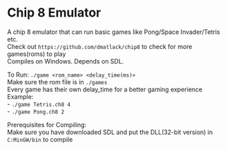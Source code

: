 # Chip 8 Emulator
A chip 8 emulator that can run basic games like Pong/Space Invader/Tetris etc.\
Check out `https://github.com/dmatlack/chip8` to check for more games(roms) to play\
Compiles on Windows. Depends on SDL.

To Run: `./game <rom_name> <delay_time(ms)>`\
Make sure the rom file is in `./games`\
Every game has their own delay_time for a better gaming experience\
Example: \
	- `./game Tetris.ch8 4`\
	- `./game Pong.ch8 2`

Prerequisites for Compiling:\
Make sure you have downloaded SDL and put the DLL(32-bit version) in `C:MinGW/bin` to compile
